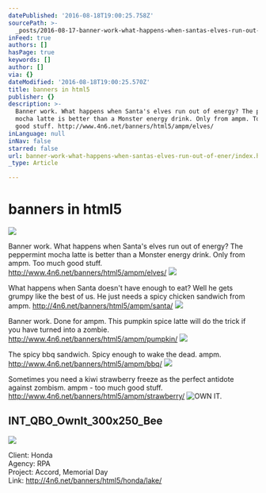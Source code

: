 ```yaml
---
datePublished: '2016-08-18T19:00:25.758Z'
sourcePath: >-
  _posts/2016-08-17-banner-work-what-happens-when-santas-elves-run-out-of-ener.md
inFeed: true
authors: []
hasPage: true
keywords: []
author: []
via: {}
dateModified: '2016-08-18T19:00:25.570Z'
title: banners in html5
publisher: {}
description: >-
  Banner work. What happens when Santa's elves run out of energy? The peppermint
  mocha latte is better than a Monster energy drink. Only from ampm. Too much
  good stuff. http://www.4n6.net/banners/html5/ampm/elves/
inLanguage: null
inNav: false
starred: false
url: banner-work-what-happens-when-santas-elves-run-out-of-ener/index.html
_type: Article

---
```

# banners in html5
![](https://the-grid-user-content.s3-us-west-2.amazonaws.com/3654777e-df9a-41a6-b915-2b8d6dadb14d.png)

Banner work. What happens when Santa's elves run out of energy? The peppermint mocha latte is better than a Monster energy drink. Only from ampm. Too much good stuff. http://www.4n6.net/banners/html5/ampm/elves/
![](https://the-grid-user-content.s3-us-west-2.amazonaws.com/cfa3c5f5-28de-46ba-95e8-bc5d607ae412.png)

What happens when Santa doesn't have enough to eat? Well he gets grumpy like the best of us. He just needs a spicy chicken sandwich from ampm. http://4n6.net/banners/html5/ampm/santa/
![](https://the-grid-user-content.s3-us-west-2.amazonaws.com/4c6fe7a6-17ca-439f-9dba-0230ab9e36bd.png)

Banner work. Done for ampm. This pumpkin spice latte will do the trick if you have turned into a zombie. http://www.4n6.net/banners/html5/ampm/pumpkin/
![](https://the-grid-user-content.s3-us-west-2.amazonaws.com/74908594-1c46-43e3-8787-33a2f540b85e.png)

The spicy bbq sandwich. Spicy enough to wake the dead. ampm. http://www.4n6.net/banners/html5/ampm/bbq/
![](https://the-grid-user-content.s3-us-west-2.amazonaws.com/fa2c7657-3377-41dc-b55f-55431f48af7c.png)

Sometimes you need a kiwi strawberry freeze as the perfect antidote against zombism. ampm - too much good stuff. http://www.4n6.net/banners/html5/ampm/strawberry/
![OWN IT.](https://the-grid-user-content.s3-us-west-2.amazonaws.com/95531b8e-94bd-4db2-8881-8f037e33a780.png)

<article style=""><h1>INT_QBO_OwnIt_300x250_Bee</h1></article>

![](https://the-grid-user-content.s3-us-west-2.amazonaws.com/2a21503a-efd0-4b83-8de2-396d258dc5c4.jpg)

Client: Honda  
Agency: RPA  
Project: Accord, Memorial Day   
Link: http://4n6.net/banners/html5/honda/lake/